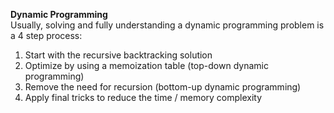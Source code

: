 **Dynamic Programming**  
Usually, solving and fully understanding a dynamic programming problem is a 4 step process:  

1. Start with the recursive backtracking solution  
2. Optimize by using a memoization table (top-down dynamic programming)  
3. Remove the need for recursion (bottom-up dynamic programming)  
4. Apply final tricks to reduce the time / memory complexity  

